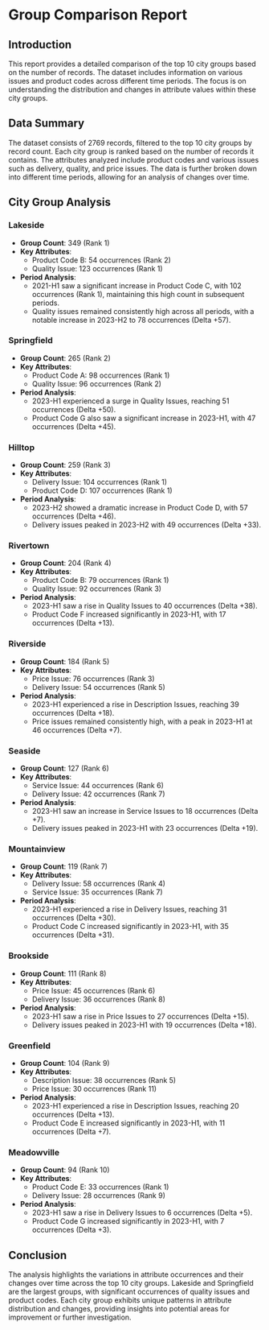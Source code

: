 # Group Comparison Report

## Introduction

This report provides a detailed comparison of the top 10 city groups based on the number of records. The dataset includes information on various issues and product codes across different time periods. The focus is on understanding the distribution and changes in attribute values within these city groups.

## Data Summary

The dataset consists of 2769 records, filtered to the top 10 city groups by record count. Each city group is ranked based on the number of records it contains. The attributes analyzed include product codes and various issues such as delivery, quality, and price issues. The data is further broken down into different time periods, allowing for an analysis of changes over time.

## City Group Analysis

### Lakeside

- **Group Count**: 349 (Rank 1)
- **Key Attributes**:
  - Product Code B: 54 occurrences (Rank 2)
  - Quality Issue: 123 occurrences (Rank 1)
- **Period Analysis**:
  - 2021-H1 saw a significant increase in Product Code C, with 102 occurrences (Rank 1), maintaining this high count in subsequent periods.
  - Quality issues remained consistently high across all periods, with a notable increase in 2023-H2 to 78 occurrences (Delta +57).

### Springfield

- **Group Count**: 265 (Rank 2)
- **Key Attributes**:
  - Product Code A: 98 occurrences (Rank 1)
  - Quality Issue: 96 occurrences (Rank 2)
- **Period Analysis**:
  - 2023-H1 experienced a surge in Quality Issues, reaching 51 occurrences (Delta +50).
  - Product Code G also saw a significant increase in 2023-H1, with 47 occurrences (Delta +45).

### Hilltop

- **Group Count**: 259 (Rank 3)
- **Key Attributes**:
  - Delivery Issue: 104 occurrences (Rank 1)
  - Product Code D: 107 occurrences (Rank 1)
- **Period Analysis**:
  - 2023-H2 showed a dramatic increase in Product Code D, with 57 occurrences (Delta +46).
  - Delivery issues peaked in 2023-H2 with 49 occurrences (Delta +33).

### Rivertown

- **Group Count**: 204 (Rank 4)
- **Key Attributes**:
  - Product Code B: 79 occurrences (Rank 1)
  - Quality Issue: 92 occurrences (Rank 3)
- **Period Analysis**:
  - 2023-H1 saw a rise in Quality Issues to 40 occurrences (Delta +38).
  - Product Code F increased significantly in 2023-H1, with 17 occurrences (Delta +13).

### Riverside

- **Group Count**: 184 (Rank 5)
- **Key Attributes**:
  - Price Issue: 76 occurrences (Rank 3)
  - Delivery Issue: 54 occurrences (Rank 5)
- **Period Analysis**:
  - 2023-H1 experienced a rise in Description Issues, reaching 39 occurrences (Delta +18).
  - Price issues remained consistently high, with a peak in 2023-H1 at 46 occurrences (Delta +7).

### Seaside

- **Group Count**: 127 (Rank 6)
- **Key Attributes**:
  - Service Issue: 44 occurrences (Rank 6)
  - Delivery Issue: 42 occurrences (Rank 7)
- **Period Analysis**:
  - 2023-H1 saw an increase in Service Issues to 18 occurrences (Delta +7).
  - Delivery issues peaked in 2023-H1 with 23 occurrences (Delta +19).

### Mountainview

- **Group Count**: 119 (Rank 7)
- **Key Attributes**:
  - Delivery Issue: 58 occurrences (Rank 4)
  - Service Issue: 35 occurrences (Rank 7)
- **Period Analysis**:
  - 2023-H1 experienced a rise in Delivery Issues, reaching 31 occurrences (Delta +30).
  - Product Code C increased significantly in 2023-H1, with 35 occurrences (Delta +31).

### Brookside

- **Group Count**: 111 (Rank 8)
- **Key Attributes**:
  - Price Issue: 45 occurrences (Rank 6)
  - Delivery Issue: 36 occurrences (Rank 8)
- **Period Analysis**:
  - 2023-H1 saw a rise in Price Issues to 27 occurrences (Delta +15).
  - Delivery issues peaked in 2023-H1 with 19 occurrences (Delta +18).

### Greenfield

- **Group Count**: 104 (Rank 9)
- **Key Attributes**:
  - Description Issue: 38 occurrences (Rank 5)
  - Price Issue: 30 occurrences (Rank 11)
- **Period Analysis**:
  - 2023-H1 experienced a rise in Description Issues, reaching 20 occurrences (Delta +13).
  - Product Code E increased significantly in 2023-H1, with 11 occurrences (Delta +7).

### Meadowville

- **Group Count**: 94 (Rank 10)
- **Key Attributes**:
  - Product Code E: 33 occurrences (Rank 1)
  - Delivery Issue: 28 occurrences (Rank 9)
- **Period Analysis**:
  - 2023-H1 saw a rise in Delivery Issues to 6 occurrences (Delta +5).
  - Product Code G increased significantly in 2023-H1, with 7 occurrences (Delta +3).

## Conclusion

The analysis highlights the variations in attribute occurrences and their changes over time across the top 10 city groups. Lakeside and Springfield are the largest groups, with significant occurrences of quality issues and product codes. Each city group exhibits unique patterns in attribute distribution and changes, providing insights into potential areas for improvement or further investigation.
